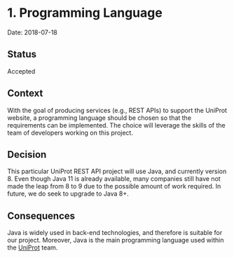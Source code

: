 # 1. Programming Language

Date: 2018-07-18

## Status

Accepted

## Context

With the goal of producing services (e.g., REST APIs) to support the UniProt website, a programming
language should be chosen so that the requirements can be implemented. The choice will
leverage the skills of the team of developers working on this project.

## Decision

This particular UniProt REST API project will use Java, and currently version 8.
Even though Java 11 is already available, many companies still have not made the leap from 8 to 9
due to the possible amount of work required. In future, we do seek to upgrade to Java 8+.

## Consequences

Java is widely used in back-end technologies, and therefore is suitable for our project. Moreover,
Java is the main programming language used within the [UniProt](http://www.uniprot.org) team.
